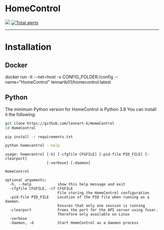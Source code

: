 # HomeControl
[![](https://readthedocs.org/projects/homecontrol/badge/?version=latest&style=flat)](https://homecontrol.readthedocs.io/en/latest/)
[![Total alerts](https://img.shields.io/lgtm/alerts/g/lennart-k/HomeControl.svg?logo=lgtm&logoWidth=18&style=flat)](https://lgtm.com/projects/g/lennart-k/HomeControl/alerts/)

--- 


# Installation


## Docker

docker run -it --net=host -v CONFIG_FOLDER:/config --name="HomeControl" lennartk01/homecontrol:latest


## Python

The minimum Python version for HomeControl is Python 3.6
You can install it the following:
```bash
git clone https://github.com/lennart-k/HomeControl
cd HomeControl

pip install -r requirements.txt

python homecontrol --help
```

```
usage: homecontrol [-h] [-cfgfile CFGFILE] [-pid-file PID_FILE] [-clearport]
                   [-verbose] [-daemon]

HomeControl

optional arguments:
  -h, --help            show this help message and exit
  -cfgfile CFGFILE, -cf CFGFILE
                        File storing the HomeControl configuration
  -pid-file PID_FILE    Location of the PID file when running as a daemon.
                        Ensures that only one session is running
  -clearport            Frees the port for the API server using fuser.
                        Therefore only available on Linux
  -verbose
  -daemon, -d           Start HomeControl as a daemon process
  ```
